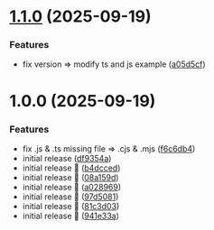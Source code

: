 # [1.1.0](https://github.com/Mechack08/prisma-smart-query/compare/v1.0.0...v1.1.0) (2025-09-19)


### Features

* fix version => modify ts and js example ([a05d5cf](https://github.com/Mechack08/prisma-smart-query/commit/a05d5cf02d86a7bafedbb8f7a8069fcee427ebe0))

# 1.0.0 (2025-09-19)


### Features

* fix .js & .ts missing file => .cjs & .mjs ([f6c6db4](https://github.com/Mechack08/prisma-smart-query/commit/f6c6db41a4dddd7bec9828d3fea83964902b407c))
* initial release ([df9354a](https://github.com/Mechack08/prisma-smart-query/commit/df9354a9f509b2efd1c359ecb59081b12114de0f))
* initial release 🎉 ([b4dcced](https://github.com/Mechack08/prisma-smart-query/commit/b4dcced9b3e925e171ce28e36eb6bb9931c7e100))
* initial release 🎉 ([08a159d](https://github.com/Mechack08/prisma-smart-query/commit/08a159d0f6450bf1b9011fda178c9184eb9cfd27))
* initial release 🎉 ([a028969](https://github.com/Mechack08/prisma-smart-query/commit/a02896967f35d9e16ea76618f54f1b0aec4e2866))
* initial release 🎉 ([97d5081](https://github.com/Mechack08/prisma-smart-query/commit/97d508199a3142802c6baa1c06419878066562d3))
* initial release 🎉 ([81c3d03](https://github.com/Mechack08/prisma-smart-query/commit/81c3d032384aa5d263b4c9363b849e8f5936064f))
* initial release 🎉 ([941e33a](https://github.com/Mechack08/prisma-smart-query/commit/941e33af968063bfdb9674528e44a44173a24a69))
